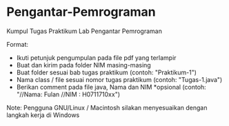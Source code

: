 # Pengantar-Pemrograman
Kumpul Tugas Praktikum Lab Pengantar Pemrograman

Format:
- Ikuti petunjuk pengumpulan pada file pdf yang terlampir
- Buat dan kirim pada folder NIM masing-masing
- Buat folder sesuai bab tugas praktikum
  (contoh: "Praktikum-1")
- Nama class / file sesuai nomor tugas praktikum 
  (contoh: "Tugas-1.java")
- Berikan comment pada file java, Nama dan NIM *opsional
  (contoh: "//Nama: Fulan
            //NIM : H0711710xx")

Note: Pengguna GNU/Linux / Macintosh silakan menyesuaikan dengan langkah kerja di Windows
